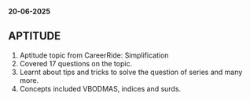 **20-06-2025**
## APTITUDE
1. Aptitude topic from CareerRide: Simplification
2. Covered 17 questions on the topic.
3. Learnt about tips and tricks to solve the question of series and many more.
4. Concepts included VBODMAS, indices and surds.
   
